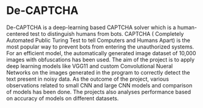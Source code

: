 # De-CAPTCHA
De-CAPTCHA is a deep-learning based CAPTCHA solver which is a human-centered
test to distinguish humans from bots. CAPTCHA ( Completely Automated Public Turing Test to tell Computers and Humans Apart) is the most popular way to prevent bots from entering the unauthorized systems. For an efficient model,
the automatically generated image dataset of 10,000 images with obfuscations has been used. The aim of the project is to apply deep learning models like VGG11 and custom Convolutional Nueral Networks on the images generated in the program to correctly detect the text present in noisy data. As the outcome of the project, various observations related to small CNN and large CNN models and comparison of models has been done. The projects also analyses performance based on accuracy of models on different datasets.
